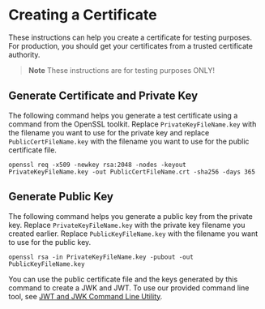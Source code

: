 # Creating a Certificate

These instructions can help you create a certificate for testing purposes. For production, you should get your certificates from a trusted certificate authority.

> **Note**
> These instructions are for testing purposes ONLY!

## Generate Certificate and Private Key

The following command helps you generate a test certificate using a command from the OpenSSL toolkit. Replace `PrivateKeyFileName.key` with the filename you want to use for the private key and replace `PublicCertFileName.key` with the filename you want to use for the public certificate file.

```
openssl req -x509 -newkey rsa:2048 -nodes -keyout PrivateKeyFileName.key -out PublicCertFileName.crt -sha256 -days 365
```

## Generate Public Key

The following command helps you generate a public key from the private key. Replace `PrivateKeyFileName.key` with the private key filename you created earlier. Replace `PublicKeyFileName.key` with the filename you want to use for the public key.

```
openssl rsa -in PrivateKeyFileName.key -pubout -out PublicKeyFileName.key
```

You can use the public certificate file and the keys generated by this command to create a JWK and JWT. To use our provided command line tool, see [JWT and JWK Command Line Utility](README.md).